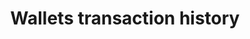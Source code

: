 ---
title: Wallets transaction history
position_number: 4
type: get
description: API Key Permission：Wallet <br/>
             Rate Limit (NEW):50times/2s
parameters:
  - name: symbol
    content: coin symbol example:USDT, ETH , All
  - name: transaction_type
    content: The transaction_type Example:all, deposit, withdrawal, transfer
  - name: start_time
    content: The start timestamp
  - name: end_time
    content: The end timestamp
  - name: page_no
    content: the query page number(start from 0)
  - name: page_size
    content: the query page size 
content_markdown: |-
  This request is paginated.
  {: .info }
  The transaction history of the wallet can be searched according to different currencies and different types.
left_code_blocks:
  - code_block: |-
       GET /v1.0/wallets/transaction-history
    title: HTTP REQUEST
    language: java
right_code_blocks:
  - code_block: |2-
       {
         "data": {
           "transaction_history_list": [
             {
               "transaction_id": "M03130427093419294720", 
               "type": "withdrawal", 
               "time": "2020-12-07 20:51:04", 
               "symbol": "USDT", 
               "amount": "100000000", 
               "address": "0xcc7dc3f8cf73916005439e22ce269a718b3a03cd", 
               "txid": "0xc0851f97dcc49e3cc7153ec7cdaeecf209392936f971a7f42cd4c8db70c94536", 
               "status": "Completed", 
               "network_confirmation": "12/12", 
               "network": "ERC20", 
               "transaction_fee": "0"
             }
           ], 
           "total_page": 3, 
           "total_number": 48
         }, 
         "code": "200", 
         "message": "success"
       }
    title: Response
    language: json
  - code_block: |2-
      {
        "data": null,
        "code": "400",
        "message": "error message here"
      }
    title: Error
    language: json
---